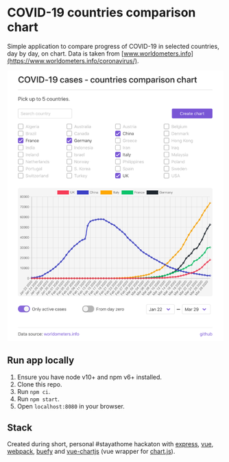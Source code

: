 # COVID-19 countries comparison chart

Simple application to compare progress of COVID-19 in selected countries, day by day, on chart. Data is taken from [www.worldometers.info](https://www.worldometers.info/coronavirus/).

![App preview](.readme/preview.png)

## Run app locally

1. Ensure you have node v10+ and npm v6+ installed.
2. Clone this repo.
3. Run `npm ci`.
4. Run `npm start`.
5. Open `localhost:8080` in your browser.

## Stack

Created during short, personal #stayathome hackaton with [express](https://expressjs.com/), [vue](https://vuejs.org/), [webpack](https://webpack.js.org/), [buefy](https://buefy.org/) and [vue-chartjs](vue-chartjs.org) (vue wrapper for [chart.js](https://www.chartjs.org/)).
